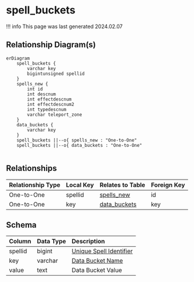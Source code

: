 # spell_buckets

!!! info
	This page was last generated 2024.02.07

## Relationship Diagram(s)

```mermaid
erDiagram
    spell_buckets {
        varchar key
        bigintunsigned spellid
    }
    spells_new {
        int id
        int descnum
        int effectdescnum
        int effectdescnum2
        int typedescnum
        varchar teleport_zone
    }
    data_buckets {
        varchar key
    }
    spell_buckets ||--o{ spells_new : "One-to-One"
    spell_buckets ||--o{ data_buckets : "One-to-One"


```


## Relationships

| Relationship Type | Local Key | Relates to Table | Foreign Key |
| :--- | :--- | :--- | :--- |
| One-to-One | spellid | [spells_new](../../schema/spells/spells_new.md) | id |
| One-to-One | key | [data_buckets](../../schema/data-storage/data_buckets.md) | key |


## Schema

| Column | Data Type | Description |
| :--- | :--- | :--- |
| spellid | bigint | [Unique Spell Identifier](spells_new.md) |
| key | varchar | [Data Bucket Name](../../schema/data-storage/data_buckets.md) |
| value | text | Data Bucket Value |

